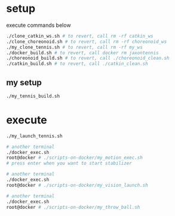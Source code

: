 # setup
execute commands below
```bash
./clone_catkin_ws.sh # to revert, call rm -rf catkin_ws
./clone_choreonoid.sh # to revert, call rm -rf choreonoid_ws
./my_clone_tennis.sh # to revert, call rm -rf my_ws
./docker_build.sh # to revert, call docker rm jaxontennis
./choreonoid_build.sh # to revert, call ./choreonoid_clean.sh
./catkin_build.sh # to revert, call ./catkin_clean.sh
```

## my setup
```bash
./my_tennis_build.sh
```

# execute
```bash
./my_launch_tennis.sh
```
```bash
# another terminal
./docker_exec.sh
root@docker # ./scripts-on-docker/my_motion_exec.sh
# press enter when you want to start stabilizer
```
```bash
# another terminal
./docker_exec.sh
root@docker # ./scripts-on-docker/my_vision_launch.sh
```
```bash
# another terminal
./docker_exec.sh
root@docker # ./scripts-on-docker/my_throw_ball.sh
```
